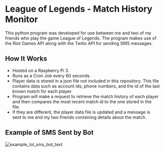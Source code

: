 # League of Legends - Match History Monitor

This python program was developed for use between me and two of my friends who play the game League of Legends.
The program makes use of the Riot Games API along with the Twilio API for sending SMS messages.

## How It Works

* Hosted on a Raspberry Pi 3.
* Runs as a Cron Job every 60 seconds.
* Player data is stored in a json file not included in this repository. This file contains data such as account ids, phone numbers, and the id of the last known match for each player.
* Program will make a request to retrieve the match history of each player and then compares the most recent match id to the one stored in the file.
* If they are different, the player data file is updated and a message is sent to me and my two friends containing details about the match.

## Example of SMS Sent by Bot
![example_lol_sms_bot_text](https://user-images.githubusercontent.com/26610175/92522600-dd373e00-f1d3-11ea-93d2-39f5edda5a62.jpg)
